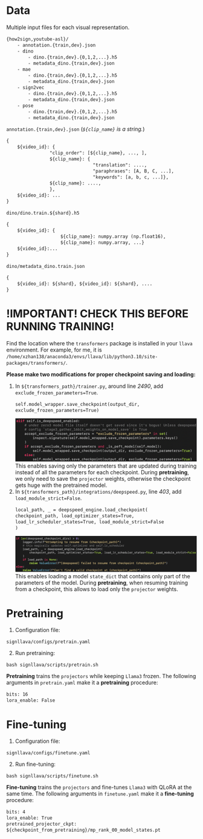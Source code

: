 # Data

Multiple input files for each visual representation.

```
{how2sign,youtube-asl}/
    - annotation.{train,dev}.json
    - dino
        - dino.{train,dev}.{0,1,2,...}.h5
        - metadata_dino.{train,dev}.json
    - mae
        - dino.{train,dev}.{0,1,2,...}.h5
        - metadata_dino.{train,dev}.json
    - sign2vec
        - dino.{train,dev}.{0,1,2,...}.h5
        - metadata_dino.{train,dev}.json
    - pose
        - dino.{train,dev}.{0,1,2,...}.h5
        - metadata_dino.{train,dev}.json
```

`annotation.{train,dev}.json` (*`${clip_name}` is a string.*)
```
{
    ${video_id}: {
                "clip_order": [${clip_name}, ..., ],
                ${clip_name}: {
                                "translation": ....,
                                "paraphrases": [A, B, C, ...],
                                "keywords": [a, b, c, ...]},
                ${clip_name}: ....,
                },
    ${video_id}: ...
}
```
`dino/dino.train.${shard}.h5`
```
{
    ${video_id}: {
                    ${clip_name}: numpy.array (np.float16),
                    ${clip_name}: numpy.array, ...}
    ${video_id}:...
}
```
`dino/metadata_dino.train.json`
```
{
    ${video_id}: ${shard}, ${video_id}: ${shard}, ....
}
```

# !IMPORTANT! CHECK THIS BEFORE RUNNING TRAINING!
Find the location where the `transformers` package is installed in your `llava` environment. For example, for me, it is `/home/xzhan138/anaconda3/envs/llava/lib/python3.10/site-packages/transformers/`.

**Please make two modifications for proper checkpoint saving and loading:** 
1. In `${transformers_path}/trainer.py`, around line *2490*, add `exclude_frozen_parameters=True`.
    ```
    self.model_wrapper.save_checkpoint(output_dir, exclude_frozen_parameters=True)
    ```
    ![trainer.py](images/save_ckpt.png)
    This enables saving only the parameters that are updated during training instead of all the parameters for each checkpoint. 
    During **pretraining**, we only need to save the `projector` weights, otherwise the checkpoint gets huge with the pretrained model.
2. In `${transformers_path}/integrations/deepspeed.py`, line *403*, add `load_module_strict=False`.
    ```
    local_path, _ = deepspeed_engine.load_checkpoint(
    checkpoint_path, load_optimizer_states=True, load_lr_scheduler_states=True, load_module_strict=False
    )
    ```
    ![deepspeed.py](images/load_ckpt.png)
    This enables loading a model `state_dict` that contains only part of the parameters of the model. 
    During **pretraining**, when resuming training from a checkpoint, this allows to load only the `projector` weights.
# Pretraining
1. Configuration file: 
```
signllava/configs/pretrain.yaml
```
2. Run pretraining:
```
bash signllava/scripts/pretrain.sh
```
**Pretraining** trains the `projectors` while keeping `Llama3` frozen. The following arguments in `pretrain.yaml` make it a **pretraining** procedure:
```
bits: 16
lora_enable: False
```
# Fine-tuning
1. Configuration file: 
```
signllava/configs/finetune.yaml
```
2. Run fine-tuning:
```
bash signllava/scripts/finetune.sh
```
**Fine-tuning** trains the `projectors` and fine-tunes `Llama3` with QLoRA at the same time. The following arguments in `finetune.yaml` make it a **fine-tuning** procedure:
```
bits: 4
lora_enable: True
pretrained_projector_ckpt: ${checkpoint_from_pretraining}/mp_rank_00_model_states.pt
```
